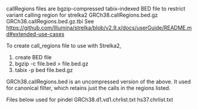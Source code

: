 callRegions files are bgzip-compressed tabix-indexed BED file to restrict variant calling region for strelka2
    GRCh38.callRegions.bed.gz
    GRCh38.callRegions.bed.gz.tbi
See https://github.com/Illumina/strelka/blob/v2.9.x/docs/userGuide/README.md#extended-use-cases

To create call_regions file to use with Strelka2,
1) create BED file
2) bgzip -c file.bed > file.bed.gz
3) tabix -p bed file.bed.gz

GRCh38.callRegions.bed is an uncompressed version of the above.  It used for canonical filter,
which retains just the calls in the regions listed.

Files below used for pindel 
    GRCh38.d1.vd1.chrlist.txt
    hs37.chrlist.txt
